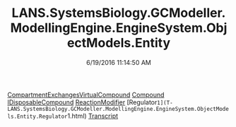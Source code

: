 ﻿---
title: LANS.SystemsBiology.GCModeller.ModellingEngine.EngineSystem.ObjectModels.Entity
date: 6/19/2016 11:14:50 AM
---

[CompartmentExchangesVirtualCompound](T-LANS.SystemsBiology.GCModeller.ModellingEngine.EngineSystem.ObjectModels.Entity.CompartmentExchangesVirtualCompound.html)
[Compound](T-LANS.SystemsBiology.GCModeller.ModellingEngine.EngineSystem.ObjectModels.Entity.Compound.html)
[IDisposableCompound](T-LANS.SystemsBiology.GCModeller.ModellingEngine.EngineSystem.ObjectModels.Entity.IDisposableCompound.html)
[ReactionModifier](T-LANS.SystemsBiology.GCModeller.ModellingEngine.EngineSystem.ObjectModels.Entity.ReactionModifier.html)
[Regulator`1](T-LANS.SystemsBiology.GCModeller.ModellingEngine.EngineSystem.ObjectModels.Entity.Regulator`1.html)
[Transcript](T-LANS.SystemsBiology.GCModeller.ModellingEngine.EngineSystem.ObjectModels.Entity.Transcript.html)
